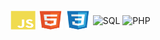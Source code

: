 <div style="display: inline_block"><br>
  <img align="center" alt="Js" height="30" width="40" src="https://raw.githubusercontent.com/devicons/devicon/master/icons/javascript/javascript-plain.svg">
  <img align="center" alt="HTML" height="30" width="40" src="https://raw.githubusercontent.com/devicons/devicon/master/icons/html5/html5-original.svg">
  <img align="center" alt="CSS" height="30" width="40" src="https://raw.githubusercontent.com/devicons/devicon/master/icons/css3/css3-original.svg">
  <img align="center" alt="SQL" height="30" width="30" src="https://cdn-icons-png.flaticon.com/512/337/337953.png">
  <img align="center" alt="PHP" height="30" width="40" src="https://upload.wikimedia.org/wikipedia/commons/thumb/2/27/PHP-logo.svg/2560px-PHP-logo.svg.png"> 
</div>

